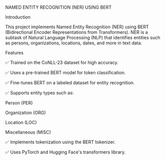 NAMED ENTITY RECOGNITION (NER) USING BERT

Introduction

This project implements Named Entity Recognition (NER) using BERT (Bidirectional Encoder Representations from Transformers). NER is a subtask of Natural Language Processing (NLP) that identifies entities such as persons, organizations, locations, dates, and more in text data.

Features

✅ Trained on the CoNLL-23 dataset for high accuracy.

✅ Uses a pre-trained BERT model for token classification.

✅ Fine-tunes BERT on a labeled dataset for entity recognition.

✅ Supports entity types such as:

Person (PER)

Organization (ORG)

Location (LOC)

Miscellaneous (MISC)

✅ Implements tokenization using the BERT tokenizer.

✅ Uses PyTorch and Hugging Face's transformers library.

